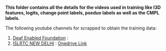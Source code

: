 
**This folder contains all the details for the videos used in training like I3D features, logits, change point labels, pseduo labels as well as the CMPL labels.**

The following youtube channels for scrapped to obtain the training data:
1) [Deaf Enabled Foundation](https://www.youtube.com/@deafenabledfoundation1117) : 
2) [ISLRTC NEW DELHI](https://www.youtube.com/@islrtcnewdelhi4069) : [Onedrive Link](https://iitk-my.sharepoint.com/:f:/g/personal/arnavs21_iitk_ac_in/EtlOl_iNGR5PviFoGRi4zHMB7wjdozZSvJSfdW2W0IT9EQ?e=8lhlc3)
